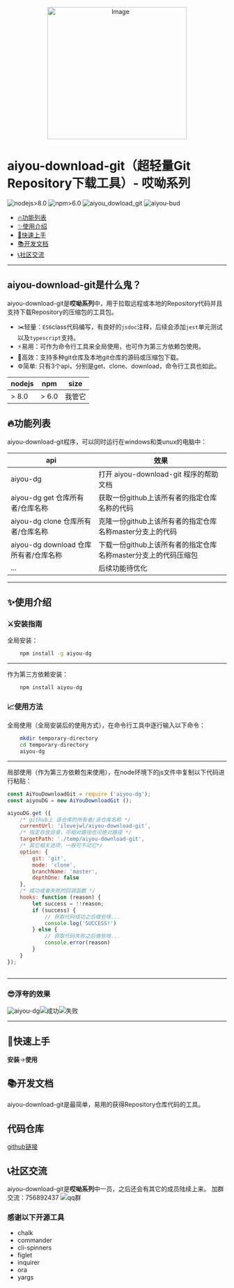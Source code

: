 <p align="center">
    <img src="./sources/logo.png" alt="Image" width="320" height="304"/>
</p>

# aiyou-download-git（超轻量Git Repository下载工具）- 哎呦系列
![nodejs>8.0](https://img.shields.io/badge/nodejs-%3E%208.0-brightgreen.svg) 
![npm>6.0](https://img.shields.io/badge/npm-%20%3E%206.0-brightgreen.svg) 
![aiyou_dowload_git](https://img.shields.io/badge/aiyou_dowload_git-1.0.0-brightgreen.svg) 
![aiyou-bud](https://img.shields.io/badge/aiyou-bud-brightgreen.svg)

- [🔥功能列表](##功能列表)
- [✨使用介绍](#使用介绍)
- [🚀快速上手](#快速上手)
- [📚开发文档](#开发文档)
- [📞社区交流](#社区交流)

***
## aiyou-download-git是什么鬼？
aiyou-download-git是**哎呦系列**中，用于拉取远程或本地的Repository代码并且支持下载Repository的压缩包的工具包。

- ✂️轻量：`ES6`class代码编写，有良好的`jsdoc`注释，后续会添加`jest`单元测试以及`typescript`支持。
- ⚡易用：可作为命令行工具来全局使用，也可作为第三方依赖包使用。
- 💉高效：支持多种git仓库及本地git仓库的源码或压缩包下载。
- ⚙️️简单: 只有3个api，分别是get、clone、download，命令行工具也如此。

| nodejs | npm   | size   |
| ------ | ----- | ------ |
| > 8.0  | > 6.0 | 我管它 |

## 🔥功能列表
aiyou-download-git程序，可以同时运行在windows和类unux的电脑中：

| api                                    | 效果                                                           |
| -------------------------------------- | -------------------------------------------------------------- |
| aiyou-dg                               | 打开 aiyou-download-git 程序的帮助文档                         |
| aiyou-dg get  仓库所有者/仓库名称      | 获取一份github上该所有者的指定仓库名称的代码                   |
| aiyou-dg clone  仓库所有者/仓库名称    | 克隆一份github上该所有者的指定仓库名称master分支上的代码       |
| aiyou-dg download  仓库所有者/仓库名称 | 下载一份github上该所有者的指定仓库名称master分支上的代码压缩包 |
| ...                                    | 后续功能待优化                                                 |
***

## ✨使用介绍
### ⚔️安装指南
全局安装：

```bash
    npm install -g aiyou-dg
```

***

作为第三方依赖安装：

```bash
    npm install aiyou-dg
```

### 📈使用方法
全局使用（全局安装后的使用方式），在命令行工具中逐行输入以下命令：

```bash
    mkdir temporary-directory
    cd temporary-directory
    aiyou-dg
```

***

局部使用（作为第三方依赖包来使用），在node环境下的js文件中复制以下代码进行粘贴：

```javascript
const AiYouDownloadGit = require ('aiyou-dg');
const aiyouDG = new AiYouDownloadGit ();

aiyouDG.get ({
    /* github上 该仓库的所有者/该仓库名称 */
    currentUrl: 'ilovejwl/aiyou-download-git',
    /* 指定存放目录，可相对路径也可绝对路径 */
    targetPath: './temp/aiyou-download-git',
    /* 其它相关选项，一般可不动它*/
    option: {
        git: 'git',
        mode: 'clone',
        branchName: 'master',
        depthOne: false
    },
    /* 成功或者失败的回调函数 */
    hooks: function (reason) {
        let success = !!reason;
        if (success) {
            // 获取代码成功之后做些啥...
            console.log('SUCCESS!')
        } else {
            // 获取代码失败之后做些啥...
            console.error(reason)
        }
    }
});
    
```

***

### 😎浮夸的效果
![aiyou-dg](./sources/20200204110614.png)![成功](./sources/20200204110914-s.png)![失败](./sources/20200204110958-b.png)
***

## 🚀快速上手
**安装**->**使用**

## 📚开发文档
aiyou-download-git是最简单，易用的获得Repository仓库代码的工具。

## 代码仓库
[github链接](https://github.com/ilovejwl/aiyou-download-git)

## 📞社区交流
aiyou-download-git是**哎呦系列**中一员，之后还会有其它的成员陆续上来。
加群交流：756892437
![qq群](./sources/20200204113427-qq.jpg)

### 感谢以下开源工具

- chalk
- commander
- cli-spinners
- figlet
- inquirer
- ora
- yargs


